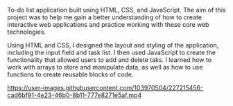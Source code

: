 To-do list application built using HTML, CSS, and JavaScript. The aim of this project was to help me gain a better understanding of how to create interactive web applications and practice working with these core web technologies.

Using HTML and CSS, I designed the layout and styling of the application, including the input field and task list. I then used JavaScript to create the functionality that allowed users to add and delete taks. I learned how to work with arrays to store and manipulate data, as well as how to use functions to create reusable blocks of code.

https://user-images.githubusercontent.com/103970504/227215456-cad6bf91-4e23-46b0-8b11-777e8271e5af.mp4

